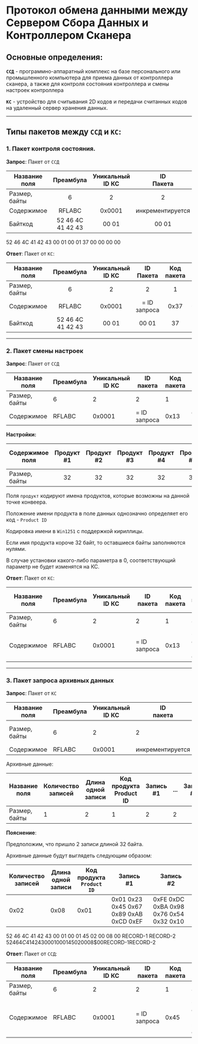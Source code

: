 # Протокол обмена данными между Сервером Сбора Данных и Контроллером Сканера

## Основные определения:

**`ССД`** - программно-аппаратный комплекс на базе персонального или промышленного компьютера для приема данных от контроллера сканера, а также для контроля состояния контроллера и смены настроек контроллера

**`КС`** - устройство для считывания 2D кодов и передачи считанных кодов на удаленный сервер хранения данных.

---

## Типы пакетов между `ССД` и `КС`:

### 1. Пакет контроля состояния.

**Запрос**: Пакет от `ССД`

| Название поля |     Преамбула     | Уникальный<br>ID КС |   ID<br>Пакета   | Код пакета |   Резерв    |
| ------------- | :---------------: | :-----------------: | :--------------: | :--------: | :---------: |
| Размер, байты |         6         |          2          |        2         |     1      |      4      |
| Содержимое    |      RFLABC       |       0x0001        | инкрементируется |    0x37    | 0x00000000  |
| Байткод       | 52 46 4C 41 42 43 |        00 01        |      00 01       |     37     | 00 00 00 00 |

52 46 4C 41 42 43 00 01 00 01 37 00 00 00 00

**Ответ**: Пакет от `КС`:

| Название поля |     Преамбула     | Уникальный<br>ID КС | ID<br>Пакета | Код пакета |   Резерв    |
| ------------- | :---------------: | :-----------------: | :----------: | :--------: | :---------: |
| Размер, байты |         6         |          2          |      2       |     1      |      4      |
| Содержимое    |      RFLABC       |       0x0001        | = ID запроса |    0x37    | 0x00000000  |
| Байткод       | 52 46 4C 41 42 43 |        00 01        |    00 01     |     37     | 00 00 00 00 |

---

### 2. Пакет смены настроек

**Запрос**: Пакет от `ССД`

| Название поля | Преамбула | Уникальный<br>ID КС | ID<br>пакета | Код пакета | Данные настроек |
| ------------- | --------- | ------------------- | ------------ | ---------- | --------------- |
| Размер, байты | 6         | 2                   | 2            | 1          | 256             |
| Содержимое    | RFLABC    | 0x0001              | = ID запроса | 0x13       | см. настройки   |

**Настройки:**

| Содержимое<br>поля | Продукт<br>#1 | Продукт<br>#2 | Продукт<br>#3 | Продукт<br>#4 | Продукт<br>#5 | Продукт<br>#6 | IP-адрес<br>КС | Порт<br>КС | IP-адрес<br>шлюза | Маска<br>подсети | Резерв |
| ------------------ | :-----------: | :-----------: | :-----------: | :-----------: | :-----------: | :-----------: | :------------: | :--------: | :---------------: | :--------------: | :----: |
| Размер,<br>байты   |      32       |      32       |      32       |      32       |      32       |      32       |       4        |     2      |         4         |        4         |   50   |

Поля `продукт` кодируют имена продуктов, которые возможны на данной точке конвеера.

Положение имени продукта в поле данных однозначно определяет его код - `Product ID`

Кодировка имени в `Win1251` с поддержкой кириллицы.

Если имя продукта короче 32 байт, то оставшиеся байты заполняются нулями.

В случае установки какого-либо параметра в 0, соответствующий параметр не будет изменятся на КС.

**Ответ**: Пакет от `КС`:

| Название поля | Преамбула | Уникальный<br>ID КС | ID пакета    | Код пакета | Статус применения настроек            |
| ------------- | --------- | ------------------- | ------------ | ---------- | ------------------------------------- |
| Размер, байты | 6         | 2                   | 2            | 1          | 4                                     |
| Содержимое    | RFLABC    | 0x0001              | = ID запроса | 0x13       | 0 - нет ошибок.<br>1..N - код ошибки. |

---

### 3. Пакет запроса архивных данных

**Запрос**: Пакет от `КС`

| Название поля | Преамбула | Уникальный<br>ID КС | ID<br>пакета     | Код пакета | Данные архива |
| ------------- | --------- | ------------------- | ---------------- | ---------- | ------------- |
| Размер, байты | 6         | 2                   | 2                | 1          | Не более 2048 |
| Содержимое    | RFLABC    | 0x0001              | инкрементируется | 0x45       |               |

Архивные данные:

| Название поля | Количество<br>записей | Длина<br>одной<br>записи | Код<br>продукта<br>Product ID | Запись<br>#1 | ... | Запись<br>#N |
| ------------- | --------------------- | ------------------------ | ----------------------------- | ------------ | --- | ------------ |
| Размер, байты | 1                     | 2                        | 1                             | 2            | 2   |

**Пояснение**:

Предположим, что пришло 2 записи длиной 32 байта.

Архивные данные будут выглядеть следующим образом:

| Количество<br>записей | Длина<br>одной<br>записи | Код<br>продукта<br>`Product ID` | Запись<br>#1                            | Запись<br>#2                            |
| --------------------- | ------------------------ | ------------------------------- | --------------------------------------- | --------------------------------------- |
| 0x02                  | 0x08                     | 0x01                            | 0x01 0x23 0x45 0x67 0x89 0xAB 0xCD 0xEF | 0xFE 0xDC 0xBA 0x98 0x76 0x54 0x32 0x10 |

52 46 4C 41 42 43 00 01 00 01 45 02 00 08 00 RECORD-1 RECORD-2
$52$46$4C$41$42$43$00$01$00$01$45$02$00$08$00RECORD-1RECORD-2

**Ответ**: Пакет от `ССД`:

| Название поля | Преамбула | Уникальный<br>ID КС | ID<br>пакета | Код пакета | Код ошибки                            |
| ------------- | --------- | ------------------- | ------------ | ---------- | ------------------------------------- |
| Размер, байты | 6         | 2                   | 2            | 1          | 4                                     |
| Содержимое    | RFLABC    | 0x0001              | = ID запроса | 0x45       | 0 - нет ошибок.<br>1..N - код ошибки. |
